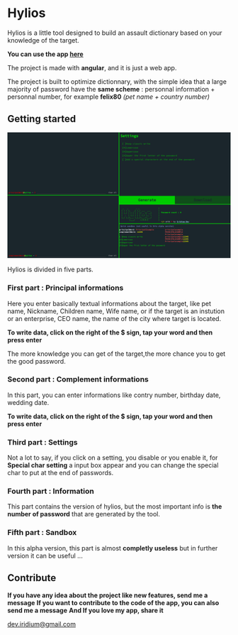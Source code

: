 # Hylios
Hylios is a little tool designed to build an assault dictionary based on your knowledge of the target.

**You can use the app [here](https://hylios.web.app)**

The project is made with **angular**, and it is just a web app.

The project is built to optimize dictionnary, with the simple idea that a large majority of password have the **same scheme** : personnal information + personnal number, for example **felix80** *(pet name + country number)*




## Getting started

![Screenhot of the app](https://github.com/Iridium-dev/hylios/blob/Iridium-dev-patch-1/principalScreen.png)

Hylios is divided in five parts.

### First part : Principal informations

Here you enter basically textual informations about the target, like pet name, Nickname, Children name, Wife name, or if the target is an instution or an enterprise, CEO name, the name of the city where target is located.

**To write data, click on the right of the $ sign, tap your word and then press enter**

The more knowledge you can get of the target,the more chance you to get the good password.

### Second part : Complement informations

In this part, you can enter informations like contry number, birthday date, wedding date.

**To write data, click on the right of the $ sign, tap your word and then press enter**

### Third part : Settings

Not a lot to say, if you click on a setting, you disable or you enable it, for **Special char setting** a input box appear and you can change the special char to put at the end of passwords.

### Fourth part : Information

This part contains the version of hylios, but the most important info is **the number of password** that are generated by the tool.

### Fifth part : Sandbox

In this alpha version, this part is almost **completly useless** but in further version it can be useful ...

## Contribute

**If you have any idea about the project like new features, send me a message**
**If you want to contribute to the code of the app, you can also send me a message**
**And If you love my app, share it**

dev.iridium@gmail.com
